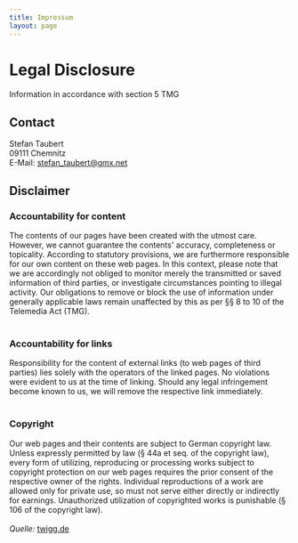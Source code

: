 ```yaml
---
title: Impressum
layout: page
---
```


<h1>Legal Disclosure</h1>
Information in accordance with section 5 TMG<br/>

<h2>Contact</h2>
Stefan Taubert<br/>
09111 Chemnitz<br/>
E-Mail: <a href="mailto:stefan_taubert@gmx.net">stefan_taubert@gmx.net</a><br/>

<h2>Disclaimer</h2>
<h3>Accountability for content</h3>
The contents of our pages have been created with the utmost care. However, we cannot guarantee the contents' accuracy, completeness or topicality. According to statutory provisions, we are furthermore responsible for our own content on these web pages. In this context, please note that we are accordingly not obliged to monitor merely the transmitted or saved information of third parties, or investigate circumstances pointing to illegal activity. Our obligations to remove or block the use of information under generally applicable laws remain unaffected by this as per &sect;&sect; 8 to 10 of the Telemedia Act (TMG).<br/><br/>
<h3>Accountability for links</h3>
Responsibility for the content of external links (to web pages of third parties) lies solely with the operators of the linked pages. No violations were evident to us at the time of linking. Should any legal infringement become known to us, we will remove the respective link immediately.<br/><br/>
<h3>Copyright</h3>
Our web pages and their contents are subject to German copyright law. Unless expressly permitted by law (&sect; 44a et seq. of the copyright law), every form of utilizing, reproducing or processing works subject to copyright protection on our web pages requires the prior consent of the respective owner of the rights. Individual reproductions of a work are allowed only for private use, so must not serve either directly or indirectly for earnings. Unauthorized utilization of copyrighted works is punishable (&sect; 106 of the copyright law).<br/><br/>
<i>Quelle: </i><a href="https://www.twigg.de/haftungsausschlussimpressumenglisch.htm" target="_blank">twigg.de</a><br/><br/>